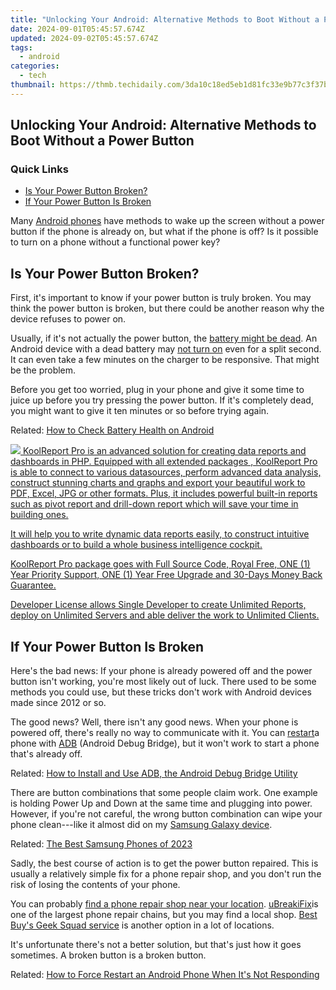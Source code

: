 ```yaml
---
title: "Unlocking Your Android: Alternative Methods to Boot Without a Power Button"
date: 2024-09-01T05:45:57.674Z
updated: 2024-09-02T05:45:57.674Z
tags:
  - android
categories:
  - tech
thumbnail: https://thmb.techidaily.com/3da10c18ed5eb1d81fc33e9b77c3f37bbadf618042f3295c06f9d5e5b10aa5c0.jpg
---
```


## Unlocking Your Android: Alternative Methods to Boot Without a Power Button

### Quick Links

* [Is Your Power Button Broken?](https://win11-tips.techidaily.com/essential-steps-to-java-development-kit-setup-in-windows-11/)
* [If Your Power Button Is Broken](https://youtube-sure.techidaily.com/024-approved-engage-audiences-on-all-sides-live-360-degree-video-broadcasting-for-youtube/)

 Many [Android phones](https://twitter-videos.techidaily.com/hot-takes-highlight-twitters-trending-topics-for-2024/) have methods to wake up the screen without a power button if the phone is already on, but what if the phone is off? Is it possible to turn on a phone without a functional power key?

##  Is Your Power Button Broken?

 First, it's important to know if your power button is truly broken. You may think the power button is broken, but there could be another reason why the device refuses to power on.

 Usually, if it's not actually the power button, the [battery might be dead](https://hardware-updates.techidaily.com/installing-intels-management-engine-drivers-on-windows-11817-complete-tutorial/). An Android device with a dead battery may [not turn on](https://fix-guide.techidaily.com/solved-warning-camera-failed-on-vivo-v29e-drfone-by-drfone-fix-android-problems-fix-android-problems/) even for a split second. It can even take a few minutes on the charger to be responsive. That might be the problem.

 Before you get too worried, plug in your phone and give it some time to juice up before you try pressing the power button. If it's completely dead, you might want to give it ten minutes or so before trying again.

Related: [How to Check Battery Health on Android](https://hardware-updates.techidaily.com/installing-intels-management-engine-drivers-on-windows-11817-complete-tutorial/) 

<!-- affiliate ads begin -->
<a href="https://secure.2checkout.com/order/checkout.php?PRODS=4737285&QTY=1&AFFILIATE=108875&CART=1"><img src="https://secure.avangate.com/images/merchant/b2f83c409ce63012229fb9cd465bdcfe/products/copy_reporting_system.png" border="0">  KoolReport Pro  is an advanced solution for creating data reports and dashboards in PHP. Equipped with all  extended packages , KoolReport Pro is able to connect to various datasources, perform advanced data analysis, construct stunning charts and graphs and export your beautiful work to PDF, Excel, JPG or other formats. Plus, it includes powerful built-in reports such as pivot report and drill-down report which will save your time in building ones. 

 It will help you to write dynamic data reports easily, to construct intuitive dashboards or to build a whole business intelligence cockpit. 

  KoolReport Pro  package goes with Full Source Code, Royal Free, ONE (1) Year Priority Support, ONE (1) Year Free Upgrade and 30-Days Money Back Guarantee. 

  Developer License  allows  Single Developer  to create Unlimited Reports, deploy on Unlimited Servers and able deliver the work to Unlimited Clients. </a>
<!-- affiliate ads end -->
##  If Your Power Button Is Broken

 Here's the bad news: If your phone is already powered off and the power button isn't working, you're most likely out of luck. There used to be some methods you could use, but these tricks don't work with Android devices made since 2012 or so.

 The good news? Well, there isn't any good news. When your phone is powered off, there's really no way to communicate with it. You can [restart](https://some-approaches.techidaily.com/abbyy-welcomes-adrian-jones-as-new-cro-strategic-leader-in-driving-company-growth/)a phone with [ADB](https://techtrends.techidaily.com/how-to-successfully-obtain-a-refund-for-your-purchased-games-on-steam/) (Android Debug Bridge), but it won't work to start a phone that's already off.

Related: [How to Install and Use ADB, the Android Debug Bridge Utility](https://techtrends.techidaily.com/how-to-successfully-obtain-a-refund-for-your-purchased-games-on-steam/) 

 There are button combinations that some people claim work. One example is holding Power Up and Down at the same time and plugging into power. However, if you're not careful, the wrong button combination can wipe your phone clean---like it almost did on my [Samsung Galaxy device](https://instagram-clips.techidaily.com/new-connecting-consciously-with-content-craftsmen-of-your-realm-for-2024/).

Related: [The Best Samsung Phones of 2023](https://instagram-clips.techidaily.com/new-connecting-consciously-with-content-craftsmen-of-your-realm-for-2024/) 

 Sadly, the best course of action is to get the power button repaired. This is usually a relatively simple fix for a phone repair shop, and you don't run the risk of losing the contents of your phone.

 You can probably [find a phone repair shop near your location](https://www.google.com/search?q=phone+repair+near+me). [uBreakiFix](https://www.ubreakifix.com/locations)is one of the largest phone repair chains, but you may find a local shop. [Best Buy's Geek Squad service](https://shop-links.co/link/?exclusive=1&publisher_slug=itechdaily19598&url=https%3A%2F%2Fwww.bestbuy.com%2Fsite%2Fservices%2Fgeek-squad%2Fpcmcat138100050018.c%3Fid%3Dpcmcat138100050018) is another option in a lot of locations.

 It's unfortunate there's not a better solution, but that's just how it goes sometimes. A broken button is a broken button.

Related: [How to Force Restart an Android Phone When It's Not Responding](https://some-approaches.techidaily.com/abbyy-welcomes-adrian-jones-as-new-cro-strategic-leader-in-driving-company-growth/)

<ins class="adsbygoogle"
     style="display:block"
     data-ad-format="autorelaxed"
     data-ad-client="ca-pub-7571918770474297"
     data-ad-slot="1223367746"></ins>



<ins class="adsbygoogle"
     style="display:block"
     data-ad-client="ca-pub-7571918770474297"
     data-ad-slot="8358498916"
     data-ad-format="auto"
     data-full-width-responsive="true"></ins>


